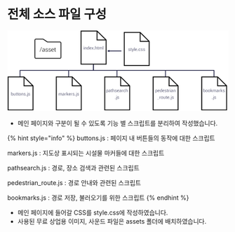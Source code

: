 # 전체 소스 파일 구성

![](<../.gitbook/assets/파일 구성도.png>)

* 메인 페이지와 구분이 될 수 있도록 기능 별 스크립트를 분리하여 작성했습니다.

{% hint style="info" %}
buttons.js : 페이지 내 버튼들의 동작에 대한 스크립트

markers.js : 지도상 표시되는 시설물 마커들에 대한 스크립트

pathsearch.js : 경로, 장소 검색과 관련된 스크립트

pedestrian\_route.js : 경로 안내와 관련된 스크립트

bookmarks.js : 경로 저장, 불러오기를 위한 스크립트
{% endhint %}

* 메인 페이지에 들어갈 CSS를 style.css에 작성하였습니다.
* &#x20;사용된 무료 상업용 이미지, 사운드 파일은 assets 폴더에 배치하였습니다.

&#x20;
